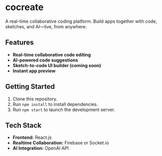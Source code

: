 # cocreate

A real-time collaborative coding platform. Build apps together with code, sketches, and AI—live, from anywhere.

## Features

- **Real-time collaborative code editing**
- **AI-powered code suggestions**
- **Sketch-to-code UI builder (coming soon)** 
- **Instant app preview**

## Getting Started

1. Clone this repository.
2. Run `npm install` to install dependencies. 
3. Run `npm start` to launch the development server.

## Tech Stack
 
- **Frontend:** React.js
- **Realtime Collaboration:** Firebase or Socket.io 
- **AI Integration:** OpenAI API


